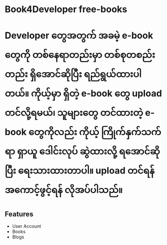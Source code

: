 # Book4Developer <span>free-books</span>
Developer တွေအတွက် အခမဲ့ e-book တွေကို တစ်နေရာတည်းမှာ တစ်စုတစည်းတည်း ရှိအောင်ဆိုပြီး ရည်ရွယ်ထားပါတယ်။ ကိုယ့်မှာ ရှိတဲ့ e-book တွေ upload တင်လို့ရမယ်၊ သူများတွေ တင်ထားတဲ့ e-book တွေကိုလည်း ကိုယ့် ကြိုက်နှက်သက်ရာ ရှာယူ ဒေါင်းလုပ် ဆွဲထားလို့ ရအောင်ဆိုပြီး ရေးသားထားတာပါ။ upload တင်ရန် အကောင့်ဖွင့်ရန် လိုအပ်ပါသည်။
=========
## Features
<ul>
<li>User Account</li>
<li>Books</li>
<li>Blogs</li>

</ul>